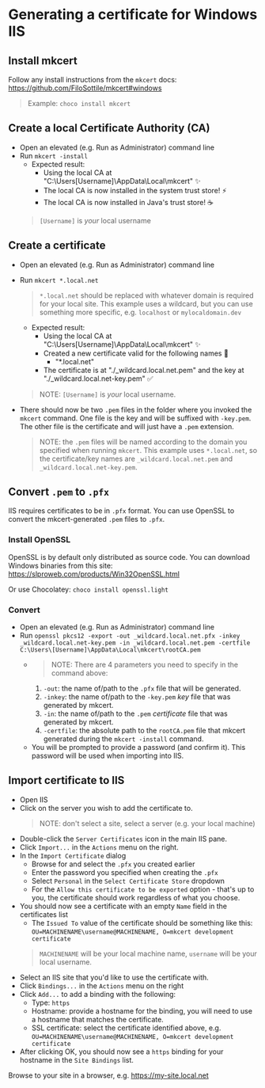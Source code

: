 # Generating a certificate for Windows IIS

## Install mkcert

Follow any install instructions from the `mkcert` docs: https://github.com/FiloSottile/mkcert#windows

> Example: `choco install mkcert`	

## Create a local Certificate Authority (CA)

- Open an elevated (e.g. Run as Administrator) command line
- Run `mkcert -install`
	- Expected result:
		- Using the local CA at "C:\Users\[Username]\AppData\Local\mkcert" ✨
		- The local CA is now installed in the system trust store! ⚡️
		- The local CA is now installed in Java's trust store! ☕
	> `[Username]` is _your_ local username
	
## Create a certificate

* Open an elevated (e.g. Run as Administrator) command line
* Run `mkcert *.local.net`
	> `*.local.net` should be replaced with whatever domain is required for your local site. This example uses a wildcard, but you can use something more specific, e.g. `localhost` or `mylocaldomain.dev` 
	* Expected result:
		* Using the local CA at "C:\Users\[Username]\AppData\Local\mkcert" ✨
		* Created a new certificate valid for the following names 📜
			* "*.local.net"
		* The certificate is at "./_wildcard.local.net.pem" and the key at "./_wildcard.local.net-key.pem" ✅
	> NOTE: `[Username]` is _your_ local username.
		
* There should now be two `.pem` files in the folder where you invoked the `mkcert` command. One file is the key and will be suffixed with `-key.pem`. The other file is the certificate and will just have a `.pem` extension.
  > NOTE: the `.pem` files will be named according to the domain you specified when running `mkcert`. This example uses `*.local.net`, so the certificate/key names are `_wildcard.local.net.pem` and `_wildcard.local.net-key.pem`. 

## Convert `.pem` to `.pfx`

IIS requires certificates to be in `.pfx` format. You can use OpenSSL to convert the mkcert-generated `.pem` files to `.pfx`.

### Install OpenSSL

OpenSSL is by default only distributed as source code. You can download Windows binaries from this site: https://slproweb.com/products/Win32OpenSSL.html 

Or use Chocolatey:
`choco install openssl.light`

### Convert

* Open an elevated (e.g. Run as Administrator) command line
* Run `openssl pkcs12 -export -out _wildcard.local.net.pfx -inkey _wildcard.local.net-key.pem -in _wildcard.local.net.pem -certfile C:\Users\[Username]\AppData\Local\mkcert\rootCA.pem`
  - > NOTE: There are 4 parameters you need to specify in the command above:
    1. `-out`: the name of/path to the `.pfx` file that will be generated.
    1. `-inkey`: the name of/path to the `-key.pem` _key_ file that was generated by mkcert.
    1. `-in`: the name of/path to the `.pem` _certificate_ file that was generated by mkcert.
    1. `-certfile`: the absolute path to the `rootCA.pem` file that mkcert generated during the `mkcert -install` command.
  - You will be prompted to provide a password (and confirm it). This password will be used when importing into IIS.

## Import certificate to IIS

* Open IIS
* Click on the server you wish to add the certificate to.
	> NOTE: don't select a site, select a server (e.g. your local machine)
* Double-click the `Server Certificates` icon in the main IIS pane.
* Click `Import...` in the `Actions` menu on the right.
* In the `Import Certificate` dialog
	- Browse for and select the `.pfx` you created earlier
	- Enter the password you specified when creating the `.pfx`
	- Select `Personal` in the `Select Certificate Store` dropdown
	- For the `Allow this certificate to be exported` option - that's up to you, the certificate should work regardless of what you choose.
* You should now see a certificate with an empty `Name` field in the certificates list
	- The `Issued To` value of the certificate should be something like this: `OU=MACHINENAME\username@MACHINENAME, O=mkcert development certificate`
  > `MACHINENAME` will be your local machine name, `username` will be your local username.
* Select an IIS site that you'd like to use the certificate with.
* Click `Bindings...` in the `Actions` menu on the right
* Click `Add...` to add a binding with the following:
	- Type: `https`
	- Hostname: provide a hostname for the binding, you will need to use a hostname that matches the certificate.
	- SSL certificate: select the certificate identified above, e.g. `OU=MACHINENAME\username@MACHINENAME, O=mkcert development certificate`
* After clicking OK, you should now see a `https` binding for your hostname in the `Site Bindings` list.

Browse to your site in a browser, e.g. https://my-site.local.net
	